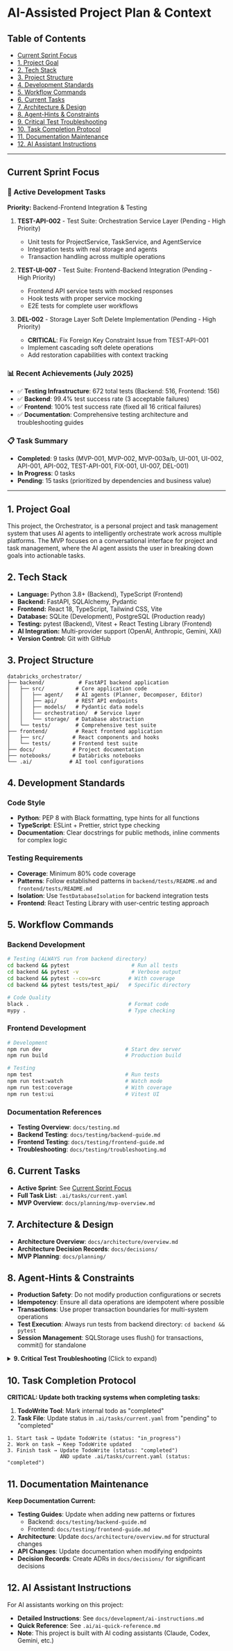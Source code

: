 # AI-Assisted Project Plan & Context

## Table of Contents

- [Current Sprint Focus](#current-sprint-focus)
- [1. Project Goal](#1-project-goal)
- [2. Tech Stack](#2-tech-stack)
- [3. Project Structure](#3-project-structure)
- [4. Development Standards](#4-development-standards)
- [5. Workflow Commands](#5-workflow-commands)
- [6. Current Tasks](#6-current-tasks)
- [7. Architecture & Design](#7-architecture--design)
- [8. Agent-Hints & Constraints](#8-agent-hints--constraints)
- [9. Critical Test Troubleshooting](#9-critical-test-troubleshooting)
- [10. Task Completion Protocol](#10-task-completion-protocol)
- [11. Documentation Maintenance](#11-documentation-maintenance)
- [12. AI Assistant Instructions](#12-ai-assistant-instructions)

---

## Current Sprint Focus

### 🎯 Active Development Tasks

**Priority:** Backend-Frontend Integration & Testing

1. **TEST-API-002** - Test Suite: Orchestration Service Layer (Pending - High Priority)
   - Unit tests for ProjectService, TaskService, and AgentService
   - Integration tests with real storage and agents
   - Transaction handling across multiple operations

2. **TEST-UI-007** - Test Suite: Frontend-Backend Integration (Pending - High Priority)
   - Frontend API service tests with mocked responses
   - Hook tests with proper service mocking
   - E2E tests for complete user workflows

3. **DEL-002** - Storage Layer Soft Delete Implementation (Pending - High Priority)
   - **CRITICAL**: Fix Foreign Key Constraint Issue from TEST-API-001
   - Implement cascading soft delete operations
   - Add restoration capabilities with context tracking

### 📊 Recent Achievements (July 2025)

- ✅ **Testing Infrastructure**: 672 total tests (Backend: 516, Frontend: 156)
- ✅ **Backend**: 99.4% test success rate (3 acceptable failures)
- ✅ **Frontend**: 100% test success rate (fixed all 16 critical failures)
- ✅ **Documentation**: Comprehensive testing architecture and troubleshooting guides

### 📋 Task Summary

- **Completed**: 9 tasks (MVP-001, MVP-002, MVP-003a/b, UI-001, UI-002, API-001, API-002, TEST-API-001, FIX-001, UI-007, DEL-001)
- **In Progress**: 0 tasks
- **Pending**: 15 tasks (prioritized by dependencies and business value)

---

## 1. Project Goal

This project, the Orchestrator, is a personal project and task management system that uses AI agents to intelligently orchestrate work across multiple platforms. The MVP focuses on a conversational interface for project and task management, where the AI agent assists the user in breaking down goals into actionable tasks.

## 2. Tech Stack

- **Language:** Python 3.8+ (Backend), TypeScript (Frontend)
- **Backend:** FastAPI, SQLAlchemy, Pydantic
- **Frontend:** React 18, TypeScript, Tailwind CSS, Vite
- **Database:** SQLite (Development), PostgreSQL (Production ready)
- **Testing:** pytest (Backend), Vitest + React Testing Library (Frontend)
- **AI Integration:** Multi-provider support (OpenAI, Anthropic, Gemini, XAI)
- **Version Control:** Git with GitHub

## 3. Project Structure

```
databricks_orchestrator/
├── backend/           # FastAPI backend application
│   ├── src/          # Core application code
│   │   ├── agent/    # AI agents (Planner, Decomposer, Editor)
│   │   ├── api/      # REST API endpoints
│   │   ├── models/   # Pydantic data models
│   │   ├── orchestration/  # Service layer
│   │   └── storage/  # Database abstraction
│   └── tests/        # Comprehensive test suite
├── frontend/         # React frontend application
│   ├── src/         # React components and hooks
│   └── tests/       # Frontend test suite
├── docs/            # Project documentation
├── notebooks/       # Databricks notebooks
└── .ai/            # AI tool configurations
```

## 4. Development Standards

### Code Style

- **Python**: PEP 8 with Black formatting, type hints for all functions
- **TypeScript**: ESLint + Prettier, strict type checking
- **Documentation**: Clear docstrings for public methods, inline comments for complex logic

### Testing Requirements

- **Coverage**: Minimum 80% code coverage
- **Patterns**: Follow established patterns in `backend/tests/README.md` and `frontend/tests/README.md`
- **Isolation**: Use `TestDatabaseIsolation` for backend integration tests
- **Frontend**: React Testing Library with user-centric testing approach

## 5. Workflow Commands

### Backend Development

```bash
# Testing (ALWAYS run from backend directory)
cd backend && pytest                    # Run all tests
cd backend && pytest -v                 # Verbose output
cd backend && pytest --cov=src         # With coverage
cd backend && pytest tests/test_api/   # Specific directory

# Code Quality
black .                                # Format code
mypy .                                 # Type checking
```

### Frontend Development

```bash
# Development
npm run dev                           # Start dev server
npm run build                         # Production build

# Testing
npm test                              # Run tests
npm run test:watch                    # Watch mode
npm run test:coverage                 # With coverage
npm run test:ui                       # Vitest UI
```

### Documentation References

- **Testing Overview**: `docs/testing.md`
- **Backend Testing**: `docs/testing/backend-guide.md`
- **Frontend Testing**: `docs/testing/frontend-guide.md`
- **Troubleshooting**: `docs/testing/troubleshooting.md`

## 6. Current Tasks

- **Active Sprint**: See [Current Sprint Focus](#current-sprint-focus)
- **Full Task List**: `.ai/tasks/current.yaml`
- **MVP Overview**: `docs/planning/mvp-overview.md`

## 7. Architecture & Design

- **Architecture Overview**: `docs/architecture/overview.md`
- **Architecture Decision Records**: `docs/decisions/`
- **MVP Planning**: `docs/planning/`

## 8. Agent-Hints & Constraints

- **Production Safety**: Do not modify production configurations or secrets
- **Idempotency**: Ensure all data operations are idempotent where possible
- **Transactions**: Use proper transaction boundaries for multi-system operations
- **Test Execution**: Always run tests from backend directory: `cd backend && pytest`
- **Session Management**: SQLStorage uses flush() for transactions, commit() for standalone

<details>
<summary><strong>9. Critical Test Troubleshooting</strong> (Click to expand)</summary>

### Common Test Issues and Solutions

#### 1. Database Isolation Problems
- **Symptom**: "Session is already flushing", "database is locked", "session closed"
- **Solution**: Ensure test classes inherit from `TestDatabaseIsolation` and use `isolated_client`
- **Example**: `class TestMyFeature(TestDatabaseIsolation): def test_something(self, isolated_client):`

#### 2. Mock Object Errors
- **Symptom**: "'Mock' object is not subscriptable" or has no attribute
- **Solution**: Check mock return value matches expected data structure
- **Example**: `mock_storage.list_tasks.return_value = {"tasks": [...], "total": 1, "page": 1}`

#### 3. Foreign Key Constraint Errors
- **Symptom**: 500 errors when deleting projects with tasks
- **Solution**: Implement cascade delete in storage layer
- **Location**: `src/storage/sql_implementation.py` delete_project method

#### 4. Import Path Issues
- **Symptom**: `ImportError: attempted relative import beyond top-level package`
- **Solution**: ALWAYS run tests from backend directory: `cd backend && python -m pytest tests/`

#### 5. Test Data Not Appearing
- **Symptom**: Created objects don't appear in listings
- **Solution**: Check if test is using `isolated_client` instead of `client`

### Quick Fix Checklist
- [ ] Test class inherits from `TestDatabaseIsolation`?
- [ ] Using `isolated_client` fixture instead of `client`?
- [ ] Running tests from backend directory?
- [ ] Mocks return correct data structure?
- [ ] Check `docs/testing/troubleshooting.md` for specific patterns

**Detailed Guides**:
- Backend: `docs/testing/backend-guide.md`
- Frontend: `docs/testing/frontend-guide.md`
- Troubleshooting: `docs/testing/troubleshooting.md`

</details>

## 10. Task Completion Protocol

**CRITICAL: Update both tracking systems when completing tasks:**

1. **TodoWrite Tool**: Mark internal todo as "completed"
2. **Task File**: Update status in `.ai/tasks/current.yaml` from "pending" to "completed"

```
1. Start task → Update TodoWrite (status: "in_progress")
2. Work on task → Keep TodoWrite updated
3. Finish task → Update TodoWrite (status: "completed")
                 AND update .ai/tasks/current.yaml (status: "completed")
```

## 11. Documentation Maintenance

**Keep Documentation Current:**

- **Testing Guides**: Update when adding new patterns or fixtures
  - Backend: `docs/testing/backend-guide.md`
  - Frontend: `docs/testing/frontend-guide.md`
- **Architecture**: Update `docs/architecture/overview.md` for structural changes
- **API Changes**: Update documentation when modifying endpoints
- **Decision Records**: Create ADRs in `docs/decisions/` for significant decisions

## 12. AI Assistant Instructions

For AI assistants working on this project:

- **Detailed Instructions**: See `docs/development/ai-instructions.md`
- **Quick Reference**: See `.ai/ai-quick-reference.md`
- **Note**: This project is built with AI coding assistants (Claude, Codex, Gemini, etc.)
